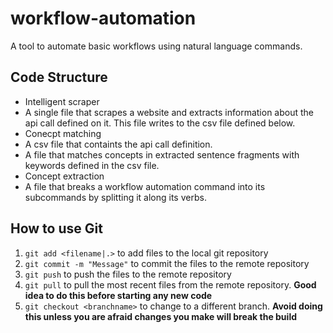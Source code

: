 # workflow-automation
A tool to automate basic workflows using natural language commands.

## Code Structure
 - Intelligent scraper
  - A single file that scrapes a website and extracts information about the api call defined on it. This file writes to the csv file defined below.
 - Conecpt matching
  - A csv file that containts the api call definition.
  - A file that matches concepts in extracted sentence fragments with keywords defined in the csv file.
 - Concept extraction
  - A file that breaks a workflow automation command into its subcommands by splitting it along its verbs.

## How to use Git
1. `git add <filename|.>` to add files to the local git repository
2. `git commit -m "Message"` to commit the files to the remote repository
3. `git push` to push the files to the remote repository
4. `git pull` to pull the most recent files from the remote repository. **Good idea to do this before starting any new code**
5. `git checkout <branchname>` to change to a different branch. **Avoid doing this unless you are afraid changes you make will break the build**
